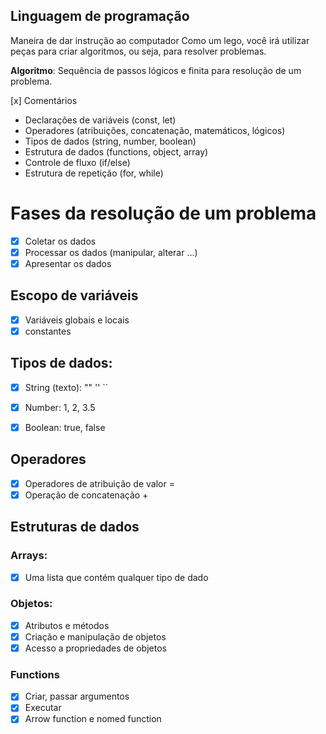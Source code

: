 ## Linguagem de programação

Maneira de dar instrução ao computador Como um lego, você irá utilizar peças para criar algoritmos, ou seja, para resolver problemas.

**Algoritmo**: Sequência de passos lógicos e finita para resolução de um problema.

[x] Comentários

- Declarações de variáveis (const, let)
- Operadores (atribuições, concatenação, matemáticos, lógicos)
- Tipos de dados (string, number, boolean)
- Estrutura de dados (functions, object, array)
- Controle de fluxo (if/else)
- Estrutura de repetição (for, while)

# Fases da resolução de um problema

- [X] Coletar os dados
- [X] Processar os dados (manipular, alterar ...)
- [X] Apresentar os dados

## Escopo de variáveis

- [X] Variáveis globais e locais
- [X] constantes

## Tipos de dados:

- [X] String (texto): "" '' ``
- [X] Number: 1, 2, 3.5
- [X] Boolean: true, false


## Operadores

- [X] Operadores de atribuição de valor =
- [X] Operação de concatenação +

## Estruturas de dados

### Arrays:

- [X] Uma lista que contém qualquer tipo de dado

### Objetos:

- [x] Atributos e métodos
- [x] Criação e manipulação de objetos
- [x] Acesso a propriedades de objetos

### Functions

- [X] Criar, passar argumentos
- [X] Executar
- [X] Arrow function e nomed function